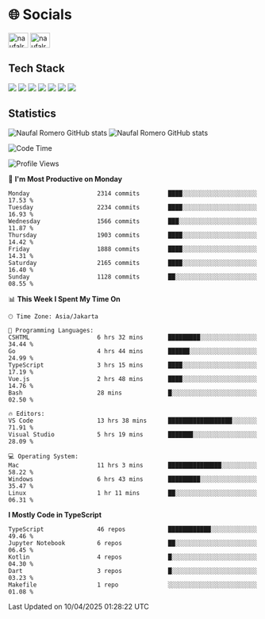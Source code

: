 <h1 align="">🌐 Socials</h1>
<p align="left">
<a href="https://linkedin.com/in/naufal-romero-putra-pratama-9ab816177/" target="blank"><img align="center" src="https://raw.githubusercontent.com/rahuldkjain/github-profile-readme-generator/master/src/images/icons/Social/linked-in-alt.svg" alt="naufalromero" height="30" width="40" /></a>
<a href="https://instagram.com/naufalromero" target="blank"><img align="center" src="https://raw.githubusercontent.com/rahuldkjain/github-profile-readme-generator/master/src/images/icons/Social/instagram.svg" alt="naufalromero" height="30" width="40" /></a>
</p>


<h2 align="">Tech Stack</h2>
<div align="">
  <img src="https://img.shields.io/badge/next.js-000000?style=for-the-badge&logo=nextdotjs&logoColor=white"/>
 <img src="https://img.shields.io/badge/typescript-%23007ACC.svg?style=for-the-badge&logo=typescript&logoColor=white"/>
 <img src="https://img.shields.io/badge/react-%2320232a.svg?style=for-the-badge&logo=react&logoColor=%2361DAFB"/>
 <img src="https://img.shields.io/badge/tailwindcss-%2338B2AC.svg?style=for-the-badge&logo=tailwind-css&logoColor=white"/>
 <img src="https://img.shields.io/badge/Prisma-3982CE?style=for-the-badge&logo=Prisma&logoColor=white"/>
 <img src="https://img.shields.io/badge/javascript-%23323330.svg?style=for-the-badge&logo=javascript&logoColor=%23F7DF1E"/>
 <img src="https://img.shields.io/badge/java-%23ED8B00.svg?style=for-the-badge&logo=openjdk&logoColor=white"/>
</div>


<h2 align="">Statistics</h2>
<div align="">
<img src="https://github-readme-stats-xi-nine-74.vercel.app/api?username=romves&show_icons=true&theme=tokyonight&include_all_commits=true&count_private=true" alt="Naufal Romero GitHub stats"/>
<img src="https://github-readme-stats-xi-nine-74.vercel.app/api/top-langs/?username=romves&theme=tokyonight&hide_border=false&include_all_commits=true&count_private=true&layout=compact" alt="Naufal Romero GitHub stats"/>
</div>

<!--START_SECTION:waka-->
![Code Time](http://img.shields.io/badge/Code%20Time-2%2C264%20hrs%2059%20mins-blue)

![Profile Views](http://img.shields.io/badge/Profile%20Views-0-blue)

📅 **I'm Most Productive on Monday** 

```text
Monday                   2314 commits        ████░░░░░░░░░░░░░░░░░░░░░   17.53 % 
Tuesday                  2234 commits        ████░░░░░░░░░░░░░░░░░░░░░   16.93 % 
Wednesday                1566 commits        ███░░░░░░░░░░░░░░░░░░░░░░   11.87 % 
Thursday                 1903 commits        ████░░░░░░░░░░░░░░░░░░░░░   14.42 % 
Friday                   1888 commits        ████░░░░░░░░░░░░░░░░░░░░░   14.31 % 
Saturday                 2165 commits        ████░░░░░░░░░░░░░░░░░░░░░   16.40 % 
Sunday                   1128 commits        ██░░░░░░░░░░░░░░░░░░░░░░░   08.55 % 
```


📊 **This Week I Spent My Time On** 

```text
🕑︎ Time Zone: Asia/Jakarta

💬 Programming Languages: 
CSHTML                   6 hrs 32 mins       █████████░░░░░░░░░░░░░░░░   34.44 % 
Go                       4 hrs 44 mins       ██████░░░░░░░░░░░░░░░░░░░   24.99 % 
TypeScript               3 hrs 15 mins       ████░░░░░░░░░░░░░░░░░░░░░   17.19 % 
Vue.js                   2 hrs 48 mins       ████░░░░░░░░░░░░░░░░░░░░░   14.76 % 
Bash                     28 mins             █░░░░░░░░░░░░░░░░░░░░░░░░   02.50 % 

🔥 Editors: 
VS Code                  13 hrs 38 mins      ██████████████████░░░░░░░   71.91 % 
Visual Studio            5 hrs 19 mins       ███████░░░░░░░░░░░░░░░░░░   28.09 % 

💻 Operating System: 
Mac                      11 hrs 3 mins       ███████████████░░░░░░░░░░   58.22 % 
Windows                  6 hrs 43 mins       █████████░░░░░░░░░░░░░░░░   35.47 % 
Linux                    1 hr 11 mins        ██░░░░░░░░░░░░░░░░░░░░░░░   06.31 % 
```

**I Mostly Code in TypeScript** 

```text
TypeScript               46 repos            ████████████░░░░░░░░░░░░░   49.46 % 
Jupyter Notebook         6 repos             ██░░░░░░░░░░░░░░░░░░░░░░░   06.45 % 
Kotlin                   4 repos             █░░░░░░░░░░░░░░░░░░░░░░░░   04.30 % 
Dart                     3 repos             █░░░░░░░░░░░░░░░░░░░░░░░░   03.23 % 
Makefile                 1 repo              ░░░░░░░░░░░░░░░░░░░░░░░░░   01.08 % 
```




 Last Updated on 10/04/2025 01:28:22 UTC
<!--END_SECTION:waka-->
